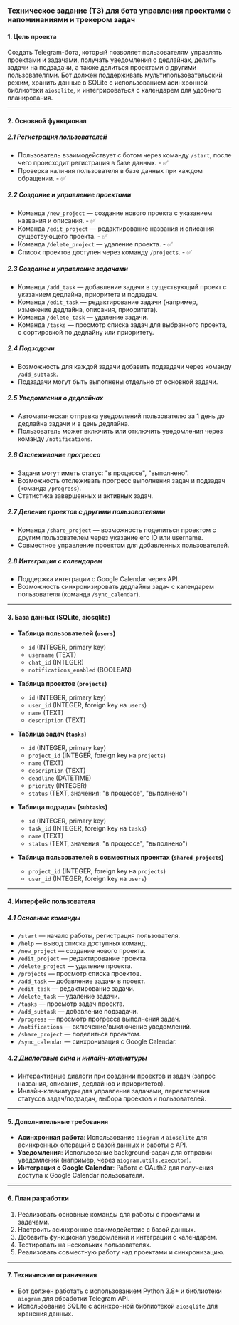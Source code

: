 ### Техническое задание (ТЗ) для бота управления проектами с напоминаниями и трекером задач

#### 1. **Цель проекта**
Создать Telegram-бота, который позволяет пользователям управлять проектами и задачами, получать уведомления о дедлайнах, делить задачи на подзадачи, а также делиться проектами с другими пользователями. Бот должен поддерживать мультипользовательский режим, хранить данные в SQLite с использованием асинхронной библиотеки `aiosqlite`, и интегрироваться с календарем для удобного планирования.

---

#### 2. **Основной функционал**

##### 2.1 **Регистрация пользователей**
- Пользователь взаимодействует с ботом через команду `/start`, после чего происходит регистрация в базе данных. - ✅
- Проверка наличия пользователя в базе данных при каждом обращении. - ✅
  
##### 2.2 **Создание и управление проектами**
- Команда `/new_project` — создание нового проекта с указанием названия и описания. - ✅
- Команда `/edit_project` — редактирование названия и описания существующего проекта. - ✅
- Команда `/delete_project` — удаление проекта. - ✅
- Список проектов доступен через команду `/projects`. - ✅

##### 2.3 **Создание и управление задачами**
- Команда `/add_task` — добавление задачи в существующий проект с указанием дедлайна, приоритета и подзадач.
- Команда `/edit_task` — редактирование задачи (например, изменение дедлайна, описания, приоритета).
- Команда `/delete_task` — удаление задачи.
- Команда `/tasks` — просмотр списка задач для выбранного проекта, с сортировкой по дедлайну или приоритету.

##### 2.4 **Подзадачи**
- Возможность для каждой задачи добавить подзадачи через команду `/add_subtask`.
- Подзадачи могут быть выполнены отдельно от основной задачи.

##### 2.5 **Уведомления о дедлайнах**
- Автоматическая отправка уведомлений пользователю за 1 день до дедлайна задачи и в день дедлайна.
- Пользователь может включить или отключить уведомления через команду `/notifications`.

##### 2.6 **Отслеживание прогресса**
- Задачи могут иметь статус: "в процессе", "выполнено".
- Возможность отслеживать прогресс выполнения задач и подзадач (команда `/progress`).
- Статистика завершенных и активных задач.

##### 2.7 **Деление проектов с другими пользователями**
- Команда `/share_project` — возможность поделиться проектом с другим пользователем через указание его ID или username.
- Совместное управление проектом для добавленных пользователей.

##### 2.8 **Интеграция с календарем**
- Поддержка интеграции с Google Calendar через API.
- Возможность синхронизировать дедлайны задач с календарем пользователя (команда `/sync_calendar`).
  
---

#### 3. **База данных (SQLite, aiosqlite)**
- **Таблица пользователей (`users`)**
  - `id` (INTEGER, primary key)
  - `username` (TEXT)
  - `chat_id` (INTEGER)
  - `notifications_enabled` (BOOLEAN)
  
- **Таблица проектов (`projects`)**
  - `id` (INTEGER, primary key)
  - `user_id` (INTEGER, foreign key на `users`)
  - `name` (TEXT)
  - `description` (TEXT)
  
- **Таблица задач (`tasks`)**
  - `id` (INTEGER, primary key)
  - `project_id` (INTEGER, foreign key на `projects`)
  - `name` (TEXT)
  - `description` (TEXT)
  - `deadline` (DATETIME)
  - `priority` (INTEGER)
  - `status` (TEXT, значения: "в процессе", "выполнено")
  
- **Таблица подзадач (`subtasks`)**
  - `id` (INTEGER, primary key)
  - `task_id` (INTEGER, foreign key на `tasks`)
  - `name` (TEXT)
  - `status` (TEXT, значения: "в процессе", "выполнено")

- **Таблица пользователей в совместных проектах (`shared_projects`)**
  - `project_id` (INTEGER, foreign key на `projects`)
  - `user_id` (INTEGER, foreign key на `users`)

---

#### 4. **Интерфейс пользователя**

##### 4.1 **Основные команды**
- `/start` — начало работы, регистрация пользователя.
- `/help` — вывод списка доступных команд.
- `/new_project` — создание нового проекта.
- `/edit_project` — редактирование проекта.
- `/delete_project` — удаление проекта.
- `/projects` — просмотр списка проектов.
- `/add_task` — добавление задачи в проект.
- `/edit_task` — редактирование задачи.
- `/delete_task` — удаление задачи.
- `/tasks` — просмотр задач проекта.
- `/add_subtask` — добавление подзадачи.
- `/progress` — просмотр прогресса выполнения задач.
- `/notifications` — включение/выключение уведомлений.
- `/share_project` — поделиться проектом.
- `/sync_calendar` — синхронизация с Google Calendar.

##### 4.2 **Диалоговые окна и инлайн-клавиатуры**
- Интерактивные диалоги при создании проектов и задач (запрос названия, описания, дедлайнов и приоритетов).
- Инлайн-клавиатуры для управления задачами, переключения статусов задач/подзадач, выбора проектов и пользователей.

---

#### 5. **Дополнительные требования**
- **Асинхронная работа**: Использование `aiogram` и `aiosqlite` для асинхронных операций с базой данных и работы с API.
- **Уведомления**: Использование background-задач для отправки уведомлений (например, через `aiogram.utils.executor`).
- **Интеграция с Google Calendar**: Работа с OAuth2 для получения доступа к Google Calendar пользователя.

---

#### 6. **План разработки**
1. Реализовать основные команды для работы с проектами и задачами.
2. Настроить асинхронное взаимодействие с базой данных.
3. Добавить функционал уведомлений и интеграции с календарем.
4. Тестировать на нескольких пользователях.
5. Реализовать совместную работу над проектами и синхронизацию.

---

#### 7. **Технические ограничения**
- Бот должен работать с использованием Python 3.8+ и библиотеки `aiogram` для обработки Telegram API.
- Использование SQLite с асинхронной библиотекой `aiosqlite` для хранения данных.
